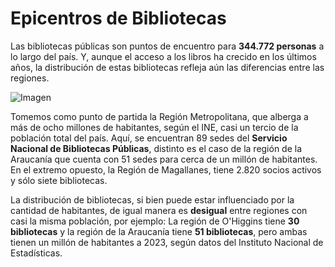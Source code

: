 # Epicentros de Bibliotecas #
Las bibliotecas públicas son puntos de encuentro para **344.772 personas** a lo largo del país. Y, aunque el acceso a los libros ha crecido en los últimos años, la distribución de estas bibliotecas refleja aún las diferencias entre las regiones.

![Imagen](https://upload.wikimedia.org/wikipedia/commons/thumb/b/b8/Biblioteca_nacional_1.JPG/1200px-Biblioteca_nacional_1.JPG)


Tomemos como punto de partida la Región Metropolitana, que alberga a más de ocho millones de habitantes, según el INE, casi un tercio de la población total del país. Aquí, se encuentran 89 sedes del **Servicio Nacional de Bibliotecas Públicas**, distinto es el caso de la región de la Araucanía que cuenta con 51 sedes para cerca de un millón de habitantes. En el extremo opuesto, la Región de Magallanes, tiene 2.820 socios activos y sólo siete bibliotecas.

La distribución de bibliotecas, si bien puede estar influenciado por la cantidad de habitantes, de igual manera es **desigual** entre regiones con casi la misma población, por ejemplo: La región de O'Higgins tiene **30 bibliotecas** y la región de la Araucanía tiene **51 bibliotecas**, pero ambas tienen un millón de habitantes a 2023, según datos del Instituto Nacional de Estadísticas.  